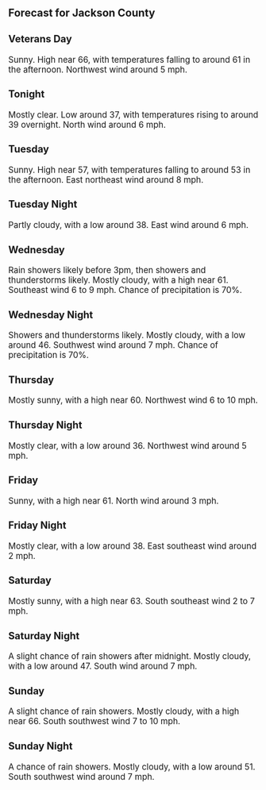 <div>
   <h2>Forecast for Jackson County</h2>
   <p>
      <div style="font-size:120%">
         <h3>Veterans Day</h3>Sunny. High near 66, with temperatures falling to around 61 in the afternoon. Northwest wind around 5 mph.<br></div>
   </p>
   <p>
      <div style="font-size:120%">
         <h3>Tonight</h3>Mostly clear. Low around 37, with temperatures rising to around 39 overnight. North wind around 6 mph.<br></div>
   </p>
   <p>
      <div style="font-size:120%">
         <h3>Tuesday</h3>Sunny. High near 57, with temperatures falling to around 53 in the afternoon. East northeast wind around 8 mph.<br></div>
   </p>
   <p>
      <div style="font-size:120%">
         <h3>Tuesday Night</h3>Partly cloudy, with a low around 38. East wind around 6 mph.<br></div>
   </p>
   <p>
      <div style="font-size:120%">
         <h3>Wednesday</h3>Rain showers likely before 3pm, then showers and thunderstorms likely. Mostly cloudy, with a high near 61. Southeast wind
         6 to 9 mph. Chance of precipitation is 70%.<br></div>
   </p>
   <p>
      <div style="font-size:120%">
         <h3>Wednesday Night</h3>Showers and thunderstorms likely. Mostly cloudy, with a low around 46. Southwest wind around 7 mph. Chance of precipitation
         is 70%.<br></div>
   </p>
   <p>
      <div style="font-size:120%">
         <h3>Thursday</h3>Mostly sunny, with a high near 60. Northwest wind 6 to 10 mph.<br></div>
   </p>
   <p>
      <div style="font-size:120%">
         <h3>Thursday Night</h3>Mostly clear, with a low around 36. Northwest wind around 5 mph.<br></div>
   </p>
   <p>
      <div style="font-size:120%">
         <h3>Friday</h3>Sunny, with a high near 61. North wind around 3 mph.<br></div>
   </p>
   <p>
      <div style="font-size:120%">
         <h3>Friday Night</h3>Mostly clear, with a low around 38. East southeast wind around 2 mph.<br></div>
   </p>
   <p>
      <div style="font-size:120%">
         <h3>Saturday</h3>Mostly sunny, with a high near 63. South southeast wind 2 to 7 mph.<br></div>
   </p>
   <p>
      <div style="font-size:120%">
         <h3>Saturday Night</h3>A slight chance of rain showers after midnight. Mostly cloudy, with a low around 47. South wind around 7 mph.<br></div>
   </p>
   <p>
      <div style="font-size:120%">
         <h3>Sunday</h3>A slight chance of rain showers. Mostly cloudy, with a high near 66. South southwest wind 7 to 10 mph.<br></div>
   </p>
   <p>
      <div style="font-size:120%">
         <h3>Sunday Night</h3>A chance of rain showers. Mostly cloudy, with a low around 51. South southwest wind around 7 mph.<br></div>
   </p>
</div>